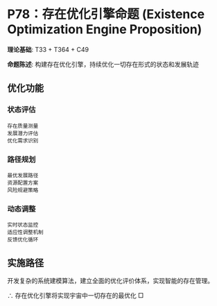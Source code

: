 # P78：存在优化引擎命题 (Existence Optimization Engine Proposition)

**理论基础**: T33 + T364 + C49

**命题陈述**: 构建存在优化引擎，持续优化一切存在形式的状态和发展轨迹

## 优化功能

### 状态评估
```
存在质量测量
发展潜力评估
优化需求识别
```

### 路径规划
```
最优发展路径
资源配置方案
风险规避策略
```

### 动态调整
```
实时状态监控
适应性调整机制
反馈优化循环
```

## 实施路径

开发复杂的系统建模算法，建立全面的优化评价体系，实现智能的存在管理。

∴ 存在优化引擎将实现宇宙中一切存在的最优化 □